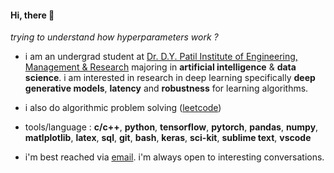 #### Hi, there 👋
*trying to understand how hyperparameters work ?*
-  i am an undergrad student at [Dr. D.Y. Patil Institute of Engineering, Management & Research](https://www.dypiemr.ac.in/) majoring in **artificial intelligence** & **data science**. i am interested in research in deep learning specifically **deep generative models**, **latency** and **robustness** for learning algorithms.
-  i also do algorithmic problem solving ([leetcode](https://leetcode.com/unnum_sykar1709/)) <!--- / [stopstalk](https://www.stopstalk.com/user/profile/unnum_sykar1709)) -->
- tools/language : **c/c++**, **python**, **tensorflow**, **pytorch**, **pandas**, **numpy**, **matlplotlib**, **latex**, **sql**, **git**, **bash**, **keras**, **sci-kit**, **sublime text**, **vscode** 

-  i'm best reached via [email](mailto:1709krsunny@gmail.com). i'm always open to interesting conversations. 
&nbsp;

<!--- [![stopStalk](https://user-images.githubusercontent.com/65327333/169532567-40144b7b-6387-4588-a127-c5113e94c173.png)](https://www.stopstalk.com/user/profile/unnum_sykar1709)   &nbsp;&nbsp;   [![LinkedIn](https://user-images.githubusercontent.com/65327333/169534362-2dcddeb7-c6b0-4211-84ad-6b181db1a290.png)](https://www.linkedin.com/in/unnumsykar/) &nbsp;&nbsp; [![Email](https://user-images.githubusercontent.com/65327333/169535597-a4efb73e-6778-448f-be09-f79b1a6db91c.png)](mailto:1709krsunny@gmail.com)--->
 
<!---[Email](mailto:1709krsunny@gmail.com) / [LinkedIn](https://www.linkedin.com/in/unnumsykar/) / [LeetCode](https://leetcode.com/unnum_sykar1709/) / [StopStalk](https://www.stopstalk.com/user/profile/unnum_sykar1709)--->
